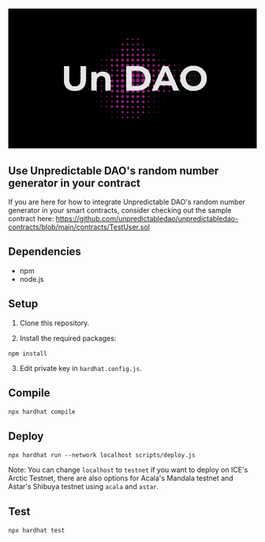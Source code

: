 <div align="center">
	<br/>
	<img src="./assets/logo.png"/>
	<br/>
</div>

## Use Unpredictable DAO's random number generator in your contract

If you are here for how to integrate Unpredictable DAO's random number generator in your smart contracts, consider checking out the sample contract here: https://github.com/unpredictabledao/unpredictabledao-contracts/blob/main/contracts/TestUser.sol


## Dependencies

* npm
* node.js


## Setup

1. Clone this repository.

2. Install the required packages:
```
npm install
```

3. Edit private key in `hardhat.config.js`.


## Compile

```
npx hardhat compile
```


## Deploy

```
npx hardhat run --network localhost scripts/deploy.js
```

Note: You can change `localhost` to `testnet` if you want to deploy on ICE's Arctic Testnet, there are also options for Acala's Mandala testnet and Astar's Shibuya testnet using `acala` and `astar`.


## Test

```
npx hardhat test
```
